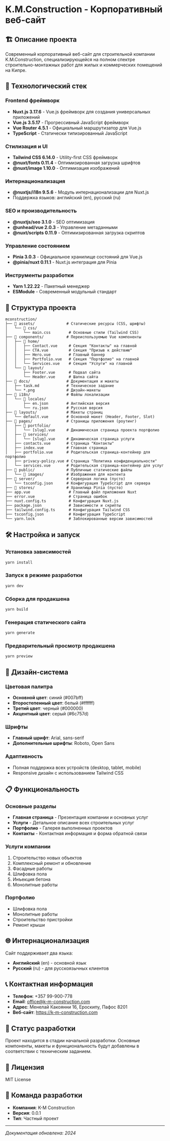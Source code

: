 # K.M.Construction - Корпоративный веб-сайт

## 🏗️ Описание проекта

Современный корпоративный веб-сайт для строительной компании K.M.Construction, специализирующейся на полном спектре строительно-монтажных работ для жилых и коммерческих помещений на Кипре.

## 🚀 Технологический стек

### Frontend фреймворк
- **Nuxt.js 3.17.6** - Vue.js фреймворк для создания универсальных приложений
- **Vue.js 3.5.17** - Прогрессивный JavaScript фреймворк
- **Vue Router 4.5.1** - Официальный маршрутизатор для Vue.js
- **TypeScript** - Статически типизированный JavaScript

### Стилизация и UI
- **Tailwind CSS 6.14.0** - Utility-first CSS фреймворк
- **@nuxt/fonts 0.11.4** - Оптимизированная загрузка шрифтов
- **@nuxt/image 1.10.0** - Оптимизация изображений

### Интернационализация
- **@nuxtjs/i18n 9.5.6** - Модуль интернационализации для Nuxt.js
- Поддержка языков: английский (en), русский (ru)

### SEO и производительность
- **@nuxtjs/seo 3.1.0** - SEO оптимизация
- **@unhead/vue 2.0.3** - Управление метаданными
- **@nuxt/scripts 0.11.9** - Оптимизированная загрузка скриптов

### Управление состоянием
- **Pinia 3.0.3** - Официальное хранилище состояний для Vue.js
- **@pinia/nuxt 0.11.1** - Nuxt.js интеграция для Pinia

### Инструменты разработки
- **Yarn 1.22.22** - Пакетный менеджер
- **ESModule** - Современный модульный стандарт

## 📁 Структура проекта

```
mconstruction/
├── 📁 assets/              # Статические ресурсы (CSS, шрифты)
│   └── 📁 css/
│       └── main.css        # Основные стили (Tailwind CSS)
├── 📁 components/          # Переиспользуемые Vue компоненты
│   ├── 📁 home/
│   │   ├── Contact.vue     # Секция "Контакты" на главной
│   │   ├── CTA.vue         # Секция "Призыв к действию"
│   │   ├── Hero.vue        # Главный баннер
│   │   ├── Portfolio.vue   # Секция "Портфолио" на главной
│   │   └── Services.vue    # Секция "Услуги" на главной
│   └── 📁 layout/
│       ├── Footer.vue      # Подвал сайта
│       └── Header.vue      # Шапка сайта
├── 📁 docs/                # Документация и макеты
│   ├── task.md            # Техническое задание
│   └── *.png              # Дизайн-макеты
├── 📁 i18n/                # Файлы локализации
│   └── 📁 locales/
│       ├── en.json        # Английская версия
│       └── ru.json        # Русская версия
├── 📁 layouts/             # Макеты страниц
│   └── default.vue        # Основной макет (Header, Footer, Slot)
├── 📁 pages/               # Страницы приложения (роутинг)
│   ├── 📁 portfolio/
│   │   └── [slug].vue     # Динамическая страница проекта портфолио
│   ├── 📁 services/
│   │   └── [slug].vue     # Динамическая страница услуги
│   ├── contacts.vue       # Страница "Контакты"
│   ├── index.vue          # Главная страница
│   ├── portfolio.vue      # Родительская страница-контейнер для портфолио
│   ├── privacy-policy.vue # Страница "Политика конфиденциальности"
│   └── services.vue       # Родительская страница-контейнер для услуг
├── 📁 public/              # Публичные статические файлы
│   └── 📁 images/          # Изображения для контента
├── 📁 server/              # Серверная логика (пусто)
│   └── tsconfig.json      # Конфигурация TypeScript для сервера
├── 📁 stores/              # Хранилища Pinia (пусто)
├── app.vue                 # Главный файл приложения Nuxt
├── error.vue               # Страница ошибок
├── nuxt.config.ts          # Конфигурация Nuxt.js
├── package.json            # Зависимости и скрипты
├── tailwind.config.ts      # Конфигурация Tailwind CSS
├── tsconfig.json           # Конфигурация TypeScript
└── yarn.lock               # Заблокированные версии зависимостей
```

## 🛠️ Настройка и запуск

### Установка зависимостей
```bash
yarn install
```

### Запуск в режиме разработки
```bash
yarn dev
```

### Сборка для продакшена
```bash
yarn build
```

### Генерация статического сайта
```bash
yarn generate
```

### Предварительный просмотр продакшена
```bash
yarn preview
```

## 🎨 Дизайн-система

### Цветовая палитра
- **Основной цвет**: синий (#007bff)
- **Второстепенный цвет**: белый (#ffffff)
- **Третий цвет**: черный (#000000)
- **Акцентный цвет**: серый (#6c757d)

### Шрифты
- **Главный шрифт**: Arial, sans-serif
- **Дополнительные шрифты**: Roboto, Open Sans

### Адаптивность
- Полная поддержка всех устройств (desktop, tablet, mobile)
- Responsive дизайн с использованием Tailwind CSS

## 📋 Функциональность

### Основные разделы
- **Главная страница** - Презентация компании и основных услуг
- **Услуги** - Детальное описание всех строительных услуг
- **Портфолио** - Галерея выполненных проектов
- **Контакты** - Контактная информация и форма обратной связи

### Услуги компании
1. Строительство новых объектов
2. Комплексный ремонт и обновление
3. Фасадные работы
4. Шлифовка пола
5. Инъекция бетона
6. Монолитные работы

### Портфолио
- Шлифовка пола
- Монолитные работы
- Строительство пристройки
- Ремонт крыши

## 🌐 Интернационализация

Сайт поддерживает два языка:
- **Английский** (en) - основной язык
- **Русский** (ru) - для русскоязычных клиентов

## 📞 Контактная информация

- **Телефон**: +357 99-900-778
- **Email**: office@k-m-construction.com
- **Адрес**: Менелай Какоянни 16, Ероскипу, Пафос 8201
- **Веб-сайт**: https://k-m-construction.com

## 🔧 Статус разработки

Проект находится в стадии начальной разработки. Основные компоненты, макеты и функциональность будут добавлены в соответствии с техническим заданием.

## 📄 Лицензия

MIT License

## 👥 Команда разработки

- **Компания**: K-M Construction
- **Версия**: 0.0.1
- **Тип**: Частный проект

---

*Документация обновлена: 2024*

